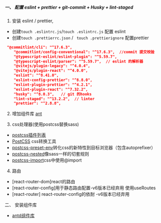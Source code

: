 ##### 一、 配置 eslint + prettier  + git-commit + Husky + lint-staged

1. 安装 eslint / prettier, 

* 创建`touch .eslintrc.js`/`touch .eslintrc.js` 配置 eslint
* 创建`touch .prettierrc.json` / ` touch .prettierignore` 配置prettier

```json
 "@commitlint/cli": "^17.6.3",
    "@commitlint/config-conventional": "^17.6.3",  //commit 提交校验
    "@typescript-eslint/eslint-plugin": "^5.59.7",
    "@typescript-eslint/parser": "^5.59.7",  // eslint 的解析器
    "@vitejs/plugin-legacy": "^4.0.4",
    "@vitejs/plugin-react": "^4.0.0",
    "eslint": "^8.41.0",
    "eslint-config-prettier": "^8.8.0",
    "eslint-plugin-prettier": "^4.2.1",
    "eslint-plugin-react": "^7.32.2",
    "husky": "^8.0.3",   // git 的hooks
    "lint-staged": "^13.2.2",  // linter 
    "prettier": "^2.8.8",
```


2. 增加组件库 [ant](https://ant.design/docs/react/introduce-cn)

3. css处理器(使用postcss替换sass)
* [postcss插件列表](https://github.com/postcss/postcss/blob/main/docs/plugins.md)
* [PostCSS](https://github.com/postcss/postcss/blob/main/docs/README-cn.md) css转换工具
* [postcss-preset-env](https://github.com/csstools/postcss-plugins/tree/main/plugin-packs/postcss-preset-env)转化css的新特性到目标浏览器（包含autoprefixer）
* [postcss-nested](https://github.com/postcss/postcss-nested)像sass一样的切套规则
* [postcss-import](https://github.com/postcss/postcss-import)css中使用@import



4. 路由
* [react-router-dom]react的路由
* [react-router-config]用于静态路由配置-v6版本已经弃用 使用useRoutes
* [react-router] react-router-config的依耐 -v6版本已经弃用


二、 安装组件库
* [antd组件库](https://ant.design/docs/react/introduce-cn)
